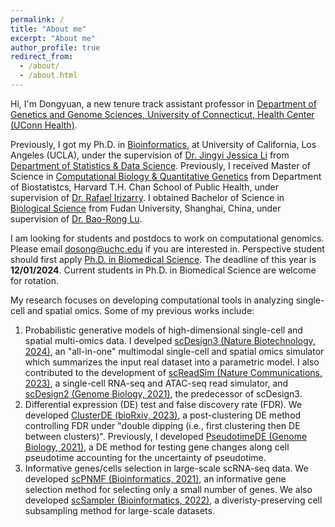 ```yaml
---
permalink: /
title: "About me"
excerpt: "About me"
author_profile: true
redirect_from: 
  - /about/
  - /about.html
---
```


Hi, I'm Dongyuan, a new tenure track assistant professor in [Department of Genetics and Genome Sciences, University of Connecticut, Health Center (UConn Health)](https://health.uconn.edu/genetics/).

Previously, I got my Ph.D. in [Bioinformatics](https://bioinformatics.ucla.edu/), at University of California, Los Angeles (UCLA), under the supervision of [Dr. Jingyi Jessica Li](http://jsb.ucla.edu/) from [Department of Statistics & Data Science](http://statistics.ucla.edu/). Previously, I received Master of Science in [Computational Biology & Quantitative Genetics](https://www.hsph.harvard.edu/sm-computational-biology/) from Department of Biostatistcs, Harvard T.H. Chan School of Public Health, under supervision of [Dr. Rafael Irizarry](https://rafalab.dfci.harvard.edu/). I obtained Bachelor of Science in [Biological Science](https://life.fudan.edu.cn/) from Fudan University, Shanghai, China, under supervision of [Dr. Bao-Rong Lu](https://life.fudan.edu.cn/67/92/c31280a354194/page.htm).

I am looking for students and postdocs to work on computational genomics. Please email <dosong@uchc.edu> if you are interested in. Perspective student should first apply [Ph.D. in Biomedical Science](https://health.uconn.edu/graduate-school/academics/programs/ph-d-biomedical-science/). The deadline of this year is **12/01/2024**. Current students in Ph.D. in Biomedical Science are welcome for rotation.

My research focuses on developing computational tools in analyzing single-cell and spatial omics. Some of my previous works include:
1. Probabilistic generative models of high-dimensional single-cell and spatial multi-omics data. I develped [scDesign3 (Nature Biotechnology, 2024)](https://doi.org/10.1038/s41587-023-01772-1), an "all-in-one" multimodal single-cell and spatial omics simulator which summarizes the input real dataset into a parametric model. I also contributed to the development of [scReadSim (Nature Communications, 2023)](https://www.biorxiv.org/content/10.1101/2022.05.29.493924v3), a single-cell RNA-seq and ATAC-seq read simulator, and [scDesign2 (Genome Biology, 2021)](https://doi.org/10.1186/s13059-021-02367-2), the predecessor of scDesign3.
2. Differential expression (DE) test and false discovery rate (FDR). We developed [ClusterDE (bioRxiv, 2023)](https://www.biorxiv.org/content/10.1101/2023.07.21.550107v1), a post-clustering DE method controlling FDR under "double dipping (i.e., first clustering then DE between clusters)". Previously, I developed [PseudotimeDE (Genome Biology, 2021)](https://doi.org/10.1186/s13059-021-02341-y), a DE method for testing gene changes along cell pseudotime accounting for the uncertainty of pseudotime.
3. Informative genes/cells selection in large-scale scRNA-seq data. We developed [scPNMF (Bioinformatics, 2021)](https://doi.org/10.1093/bioinformatics/btab273), an informative gene selection method for selecting only a small number of genes. We also developed [scSampler (Bioinformatics, 2022)](https://doi.org/10.1093/bioinformatics/btac271), a diveristy-preserving cell subsampling method for large-scale datasets.

